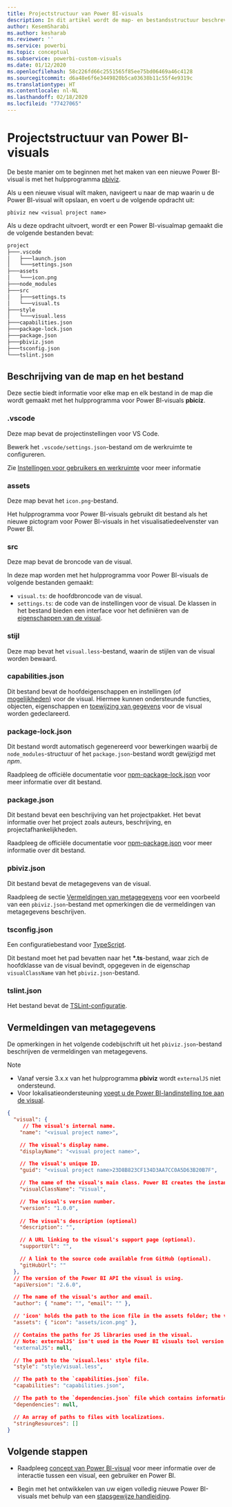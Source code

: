 ```yaml
---
title: Projectstructuur van Power BI-visuals
description: In dit artikel wordt de map- en bestandsstructuur beschreven van een Power BI-visualproject
author: KesemSharabi
ms.author: kesharab
ms.reviewer: ''
ms.service: powerbi
ms.topic: conceptual
ms.subservice: powerbi-custom-visuals
ms.date: 01/12/2020
ms.openlocfilehash: 58c226fd66c2551565f85ee75bd06469a46c4128
ms.sourcegitcommit: d6a48e6f6e3449820b5ca03638b11c55f4e9319c
ms.translationtype: HT
ms.contentlocale: nl-NL
ms.lasthandoff: 02/18/2020
ms.locfileid: "77427065"
---
```

# <a name="power-bi-visual-project-structure"></a>Projectstructuur van Power BI-visuals

De beste manier om te beginnen met het maken van een nieuwe Power BI-visual is met het hulpprogramma [pbiviz](https://www.npmjs.com/package/powerbi-visuals-tools).

Als u een nieuwe visual wilt maken, navigeert u naar de map waarin u de Power BI-visual wilt opslaan, en voert u de volgende opdracht uit:

`pbiviz new <visual project name>`

Als u deze opdracht uitvoert, wordt er een Power BI-visualmap gemaakt die de volgende bestanden bevat:

```markdown
project
├───.vscode
│   ├───launch.json
│   └───settings.json
├───assets
│   └───icon.png
├───node_modules
├───src
│   ├───settings.ts
│   └───visual.ts
├───style
│   └───visual.less
├───capabilities.json
├───package-lock.json
├───package.json
├───pbiviz.json
├───tsconfig.json
└───tslint.json
```

## <a name="folder-and-file-description"></a>Beschrijving van de map en het bestand

Deze sectie biedt informatie voor elke map en elk bestand in de map die wordt gemaakt met het hulpprogramma voor Power BI-visuals **pbiciz**.  

### <a name="vscode"></a>.vscode

Deze map bevat de projectinstellingen voor VS Code.

Bewerk het `.vscode/settings.json`-bestand om de werkruimte te configureren.

Zie [Instellingen voor gebruikers en werkruimte](https://code.visualstudio.com/docs/getstarted/settings) voor meer informatie

### <a name="assets"></a>assets

Deze map bevat het `icon.png`-bestand.

Het hulpprogramma voor Power BI-visuals gebruikt dit bestand als het nieuwe pictogram voor Power BI-visuals in het visualisatiedeelvenster van Power BI.

<!--- ![Visualization pane](./media/visualization-pane-analytics-tab.png) --->

### <a name="src"></a>src

Deze map bevat de broncode van de visual.

In deze map worden met het hulpprogramma voor Power BI-visuals de volgende bestanden gemaakt:
* `visual.ts`: de hoofdbroncode van de visual.
* `settings.ts`: de code van de instellingen voor de visual. De klassen in het bestand bieden een interface voor het definiëren van de [eigenschappen van de visual](./objects-properties.md#properties).

### <a name="style"></a>stijl

Deze map bevat het `visual.less`-bestand, waarin de stijlen van de visual worden bewaard.

### <a name="capabilitiesjson"></a>capabilities.json

Dit bestand bevat de hoofdeigenschappen en instellingen (of [mogelijkheden](./capabilities.md)) voor de visual. Hiermee kunnen ondersteunde functies, objecten, eigenschappen en [toewijzing van gegevens](./dataview-mappings.md) voor de visual worden gedeclareerd.

### <a name="package-lockjson"></a>package-lock.json

Dit bestand wordt automatisch gegenereerd voor bewerkingen waarbij de `node_modules`-structuur of het `package.json`-bestand wordt gewijzigd met *npm*.

Raadpleeg de officiële documentatie voor [npm-package-lock.json](https://docs.npmjs.com/files/package-lock.json) voor meer informatie over dit bestand.

### <a name="packagejson"></a>package.json

Dit bestand bevat een beschrijving van het projectpakket. Het bevat informatie over het project zoals auteurs, beschrijving, en projectafhankelijkheden.

Raadpleeg de officiële documentatie voor [npm-package.json](https://docs.npmjs.com/files/package.json.html) voor meer informatie over dit bestand.

### <a name="pbivizjson"></a>pbiviz.json

Dit bestand bevat de metagegevens van de visual.

Raadpleeg de sectie [Vermeldingen van metagegevens](#metadata-entries) voor een voorbeeld van een `pbiviz.json`-bestand met opmerkingen die de vermeldingen van metagegevens beschrijven.

### <a name="tsconfigjson"></a>tsconfig.json

Een configuratiebestand voor [TypeScript](https://www.typescriptlang.org/docs/handbook/tsconfig-json.html).

Dit bestand moet het pad bevatten naar het **\*.ts**-bestand, waar zich de hoofdklasse van de visual bevindt, opgegeven in de eigenschap `visualClassName` van het `pbiviz.json`-bestand.

### <a name="tslintjson"></a>tslint.json

Het bestand bevat de [TSLint-configuratie](https://palantir.github.io/tslint/usage/configuration/).

## <a name="metadata-entries"></a>Vermeldingen van metagegevens

De opmerkingen in het volgende codebijschrift uit het `pbiviz.json`-bestand beschrijven de vermeldingen van metagegevens.

> [!NOTE]
> * Vanaf versie 3.x.x van het hulpprogramma **pbiviz** wordt `externalJS` niet ondersteund.
> * Voor lokalisatieondersteuning [voegt u de Power BI-landinstelling toe aan de visual](./localization.md).

```json
{
  "visual": {
     // The visual's internal name.
    "name": "<visual project name>",

    // The visual's display name.
    "displayName": "<visual project name>",

    // The visual's unique ID.
    "guid": "<visual project name>23D8B823CF134D3AA7CC0A5D63B20B7F",

    // The name of the visual's main class. Power BI creates the instance of this class to start using the visual in a Power BI report.
    "visualClassName": "Visual",

    // The visual's version number.
    "version": "1.0.0",
    
    // The visual's description (optional)
    "description": "",

    // A URL linking to the visual's support page (optional).
    "supportUrl": "",

    // A link to the source code available from GitHub (optional).
    "gitHubUrl": ""
  },
  // The version of the Power BI API the visual is using.
  "apiVersion": "2.6.0",

  // The name of the visual's author and email.
  "author": { "name": "", "email": "" },

  // 'icon' holds the path to the icon file in the assets folder; the visual's display icon.
  "assets": { "icon": "assets/icon.png" },

  // Contains the paths for JS libraries used in the visual.
  // Note: externalJS' isn't used in the Power BI visuals tool version 3.x.x or higher.
  "externalJS": null,

  // The path to the 'visual.less' style file.
  "style": "style/visual.less",

  // The path to the `capabilities.json` file.
  "capabilities": "capabilities.json",

  // The path to the `dependencies.json` file which contains information about R packages used in R based visuals.
  "dependencies": null,

  // An array of paths to files with localizations.
  "stringResources": []
}
```

## <a name="next-steps"></a>Volgende stappen

* Raadpleeg [concept van Power BI-visual](./power-bi-visuals-concept.md) voor meer informatie over de interactie tussen een visual, een gebruiker en Power BI.

* Begin met het ontwikkelen van uw eigen volledig nieuwe Power BI-visuals met behulp van een [ stapsgewijze handleiding](./custom-visual-develop-tutorial.md).
